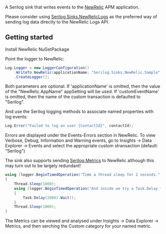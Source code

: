 
A Serilog sink that writes events to the [NewRelic](https://newrelic.com) APM application.

Please consider using [Serilog.Sinks.NewRelicLogs](https://github.com/stanisls/serilog-sinks-newreliclogs) as the preferred way of sending log data directly to the NewRelic Logs API.

## Getting started

Install NewRelic NuGetPackage

Point the logger to NewRelic:

```csharp
Log.Logger = new LoggerConfiguration()
    .WriteTo.NewRelic(applicationName: "Serilog.Sinks.NewRelic.Sample", customEventName: "LoggedEvents")
    .CreateLogger();
```

Both parameters are optional.
If 'applicationName' is omitted, then the value of the "NewRelic.AppName" appSetting will be used.
If 'customEventName' is omitted, then the name of the custom transaction is defaulted to "Serilog".

And use the Serilog logging methods to associate named properties with log events:

```csharp
Log.Error("Failed to log on user {ContactId}", contactId);
```

Errors are displayed under the Events-Errors section in NewRelic.
To view Verbose, Debug, Information and Warning events, go to Insights -> Data Explorer -> Events and select the appropriate custom stransaction (default: "Serilog")

The sink also supports sending [Serilog.Metrics](https://github.com/serilog-metrics/serilog-metrics) to NewRelic although this may turn out to be largely redundant!

```csharp
using (logger.BeginTimedOperation("Time a thread sleep for 2 seconds."))
{
    Thread.Sleep(1000);
    using (logger.BeginTimedOperation("And inside we try a Task.Delay for 2 seconds."))
    {
        Task.Delay(2000).Wait();
    }
    Thread.Sleep(1000);
}
```

The Metrics can be viewed and analysed under Insights -> Data Explorer -> Metrics, and then serching the Custom category for your named metric.